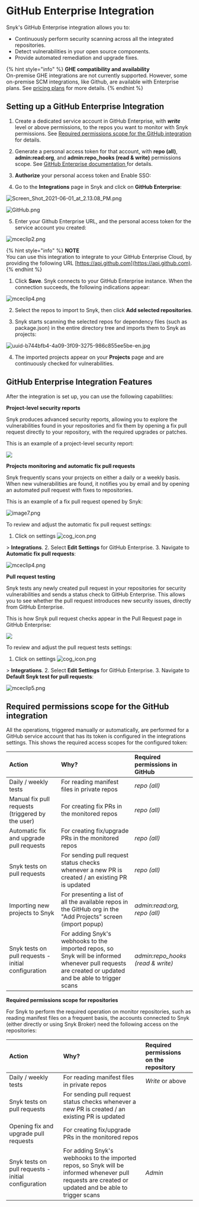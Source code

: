 # GitHub Enterprise Integration

Snyk's GitHub Enterprise integration allows you to:

* Continuously perform security scanning across all the integrated repositories.
* Detect vulnerabilities in your open source components.
* Provide automated remediation and upgrade fixes.

{% hint style="info" %}
**GHE compatibility and availability**  
On-premise GHE integrations are not currently supported. However, some on-premise SCM integrations, like Github, are available with Enterprise plans. See [pricing plans](https://snyk.io/plans/) for more details.
{% endhint %}

## Setting up a GitHub Enterprise Integration

1. Create a dedicated service account in GitHub Enterprise, with _**write**_ level or above permissions, to the repos you want to monitor with Snyk permissions. See [Required permissions scope for the GitHub integration](github-enterprise-integration.md) for details.
2. Generate a personal access token for that account, with **repo \(all\)**, **admin:read:org**, and **admin:repo\_hooks \(read & write\)** permissions scope. See [GitHub Enterprise documentation ](https://docs.github.com/en/enterprise-server@2.22/github/authenticating-to-github/creating-a-personal-access-token)for details.
3. **Authorize** your personal access token and Enable SSO:

 4. Go to the **Integrations** page in Snyk and click on **GitHub Enterprise**:

![Screen\_Shot\_2021-06-01\_at\_2.13.08\_PM.png](../../.gitbook/assets/screen_shot_2021-06-01_at_2.13.08_pm.png)


 

![GitHub.png](../../.gitbook/assets/github.png)


5. Enter your Github Enterprise URL, and the personal access token for the service account you created:

![mceclip2.png](../../.gitbook/assets/mceclip2-2-.png)


{% hint style="info" %}
**NOTE**  
You can use this integration to integrate to your GitHub Enterprise Cloud, by providing the following URL [https://api.github.com](https://api.github.com).
{% endhint %}

1. Click **Save**. Snyk connects to your GitHub Enterprise instance. When the connection succeeds, the following indications appear:

![mceclip4.png](../../.gitbook/assets/mceclip4-1-.png)


2. Select the repos to import to Snyk, then click **Add selected repositories**. 

3. Snyk starts scanning the selected repos for dependency files \(such as package.json\) in the entire directory tree and imports them to Snyk as projects:

![uuid-b744bfb4-4a09-3f09-3275-986c855ee5be-en.jpg](../../.gitbook/assets/which_repos%20%283%29%20%285%29%20%289%29%20%282%29.jpg)


4. The imported projects appear on your **Projects** page and are continuously checked for vulnerabilities.

## GitHub Enterprise Integration Features

After the integration is set up, you can use the following capabilities:

**Project-level security reports**

Snyk produces advanced security reports, allowing you to explore the vulnerabilities found in your repositories and fix them by opening a fix pull request directly to your repository, with the required upgrades or patches.

This is an example of a project-level security report:

![](../../.gitbook/assets/mceclip0-22-%20%282%29%20%285%29%20%281%29.png)


**Projects monitoring and automatic fix pull requests**

Snyk frequently scans your projects on either a daily or a weekly basis. When new vulnerabilities are found, it notifies you by email and by opening an automated pull request with fixes to repositories.

This is an example of a fix pull request opened by Snyk:  

![image7.png](../../.gitbook/assets/uuid-6cfdaf0b-c349-468d-fe65-4f80bad110ea-en.png)


To review and adjust the automatic fix pull request settings:

1. Click on settings ![cog\_icon.png](../../.gitbook/assets/cog_icon.png)

 &gt; **Integrations**.
2. Select **Edit Settings** for GitHub Enterprise.
3. Navigate to **Automatic fix pull requests**:

![mceclip4.png](../../.gitbook/assets/mceclip4%20%281%29%20%282%29%20%286%29%20%284%29.png)


**Pull request testing**

Snyk tests any newly created pull request in your repositories for security vulnerabilities and sends a status check to GitHub Enterprise. This allows you to see whether the pull request introduces new security issues, directly from GitHub Enterprise.

This is how Snyk pull request checks appear in the Pull Request page in GitHub Enterprise:

![](../../.gitbook/assets/uuid-87113833-be79-dbe2-8860-a3f224d654c4-en%20%282%29%20%282%29%20%286%29%20%284%29.png)


To review and adjust the pull request tests settings:

1. Click on settings ![cog\_icon.png](../../.gitbook/assets/cog_icon.png)

 &gt; **Integrations**.
2. Select **Edit Settings** for GitHub Enterprise.
3. Navigate to **Default Snyk test for pull requests**:

![mceclip5.png](../../.gitbook/assets/mceclip5%20%281%29.png)


## Required permissions scope for the GitHub integration <a id="h_01ER1W3EZ4DXGHGKT12DWQEJV2"></a>

All the operations, triggered manually or automatically, are performed for a GitHub service account that has its token is configured in the integrations settings. This shows the required access scopes for the configured token:

| **Action** | **Why?** | **Required permissions in GitHub** |
| :--- | :--- | :--- |
| Daily / weekly tests | For reading manifest files in private repos | _repo \(all\)_ |
| Manual fix pull requests \(triggered by the user\) | For creating fix PRs in the monitored repos | _repo \(all\)_ |
| Automatic fix and upgrade pull requests | For creating fix/upgrade PRs in the monitored repos | _repo \(all\)_ |
| Snyk tests on pull requests | For sending pull request status checks whenever a new PR is created / an existing PR is updated | _repo \(all\)_ |
| Importing new projects to Snyk | For presenting a list of all the available repos in the GitHub org in the "Add Projects" screen \(import popup\) | _admin:read:org, repo \(all\)_ |
| Snyk tests on pull requests - initial configuration | For adding Snyk's webhooks to the imported repos, so Snyk will be informed whenever pull requests are created or updated and be able to trigger scans | _admin:repo\_hooks \(read & write\)_ |

**Required permissions scope for repositories**

For Snyk to perform the required operation on monitor repositories, such as reading manifest files on a frequent basis, the accounts connected to Snyk \(either directly or using Snyk Broker\) need the following access on the repositories:

| **Action** | **Why?** | **Required permissions on the repository** |
| :--- | :--- | :--- |
| Daily / weekly tests | For reading manifest files in private repos | _Write_ or above |
| Snyk tests on pull requests | For sending pull request status checks whenever a new PR is created / an existing PR is updated |  |
| Opening fix and upgrade pull requests | For creating fix/upgrade PRs in the monitored repos |  |
| Snyk tests on pull requests - initial configuration | For adding Snyk's webhooks to the imported repos, so Snyk will be informed whenever pull requests are created or updated and be able to trigger scans | _Admin_ |

